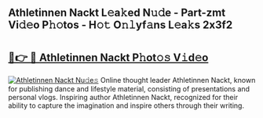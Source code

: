 ## Athletinnen Nackt L𝚎a𝚔ed N𝚞𝚍e - Part-zmt Vi𝚍𝚎o P𝚑𝚘tos - H𝚘𝚝 O𝚗𝚕yf𝚊ns L𝚎a𝚔s 2x3f2

# <h2><a href="http://kf5w9v.oniu.top/?m=Athletinnen+Nackt">🔗👉 🔴 Athletinnen Nackt P𝚑ot𝚘𝚜 V𝚒d𝚎o</a></h2>

[![Athletinnen Nackt Nu𝚍e𝚜](https://i.imgur.com/0qMVB7G.gif)](http://kf5w9v.oniu.top/?m=Athletinnen+Nackt)
Online thought leader Athletinnen Nackt, known for publishing dance and lifestyle material, consisting of presentations and personal vlogs. Inspiring author Athletinnen Nackt, recognized for their ability to capture the imagination and inspire others through their writing.  
